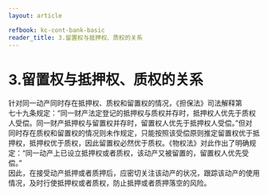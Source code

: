```yaml
---
layout: article

refbook: kc-cont-bank-basic
reader_title: 3.留置权与抵押权、质权的关系
---
```


# 3.留置权与抵押权、质权的关系

针对同一动产同时存在抵押权、质权和留置权的情况，《担保法》司法解释第<br />
      七十九条规定：“同一财产法定登记的抵押权与质权并存时，抵押权人优先于质权<br />
      人受偿。同一财产抵押权与留置权并存时，留置权人优先于抵押权人受偿。”但对<br />
      同时存在质权和留置权的情况则未作规定，只能按照该受偿原则推定留置权优于抵<br />
      押权，抵押权优于质权，因此留置权必然优于质权。《物权法》对此作出了明确规<br />
      定：“同一动产上已设立抵押权或者质权，该动产又被留置的，留置权人优先受偿。”<br />
      因此，在接受动产抵押或者质押后，应密切关注该动产的状况，跟踪该动产的使用<br />
    情况，及时行使抵押权或者质权，防止抵押或者质押落空的风险。